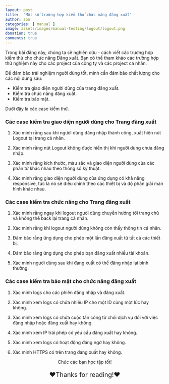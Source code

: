 ```yaml
---
layout: post
title:  "Một số trường hợp kiểm thử chức năng đăng xuất"
author: son
categories: [ manual ]
image: assets/images/manual-testing/logout/logout.png
donation: true
comments: true
---
```


Trong bài đăng này, chúng ta sẽ nghiên cứu - cách viết các trường hợp kiểm thử cho chức năng Đăng xuất. Bạn có thể tham khảo các trường hợp thử nghiệm này cho các project của công ty và các project cá nhân.


Để đảm bảo trải nghiệm người dùng tốt, mình cần đảm bảo chất lượng cho các nội dung sau:
* Kiểm tra giao diện người dùng của trang đăng xuất.
* Kiểm tra chức năng đăng xuất.
* Kiểm tra bảo mật.

Dưới đây là các case kiểm thử.


### Các case kiểm tra giao diện người dùng cho Trang đăng xuất

1) Xác minh rằng sau khi người dùng đăng nhập thành công, xuất hiện nút Logout tại trang cá nhân.

2) Xác minh rằng nút Logout không được hiển thị khi người dùng chưa đăng nhập.

3) Xác minh rằng kích thước, màu sắc và giao diện người dùng của các phần tử khác nhau theo thông số kỹ thuật.

4) Xác minh rằng giao diện người dùng của ứng dụng có khả năng responsive, tức là nó sẽ điều chỉnh theo các thiết bị và độ phân giải màn hình khác nhau.

### Các case kiểm tra chức năng cho Trang đăng xuất

1) Xác minh rằng ngay khi logout người dùng chuyển hướng tới trang chủ và không thể back lại trang cá nhân.

2) Xác minh rằng khi logout người dùng không còn thấy thông tin cá nhân.

3) Đảm bảo rằng ứng dụng cho phép một lần đăng xuất từ tất cả các thiết bị.

4) Đảm bảo rằng ứng dụng cho phép bạn đăng xuất nhiều tài khoản.

5) Xác minh người dùng sau khi đang xuất có thể đăng nhập lại bình thường. 

### Các case kiểm tra bảo mật cho chức năng đăng xuất

1) Xác minh logs cho các phiên đăng nhập và đăng xuất.

2) Xác minh xem logs có chứa nhiều IP cho một ID cùng một lúc hay không.

3) Xác minh xem logs có chứa cuộc tấn công từ chối dịch vụ đối với việc đăng nhập hoặc đăng xuất hay không.

4) Xác minh xem IP trái phép có yêu cầu đăng xuất hay không.

5) Xác minh xem logs có hoạt động đáng ngờ hay không.

6) Xác minh HTTPS có trên trang đang xuất hay không.

<div>
    <p style=" text-align: center; ">Chúc các bạn học tập tốt!</p>
    <p style=" text-align: center; font-size: 20px; ">❤️Thanks for reading!❤️</p>
</div>



